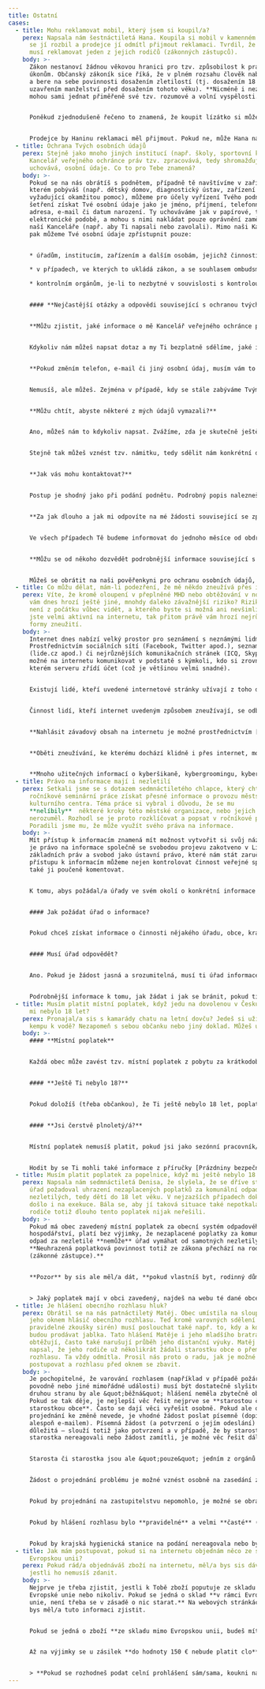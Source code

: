 ```yaml
---
title: Ostatní
cases:
  - title: Mohu reklamovat mobil, který jsem si koupil/a?
    perex: Napsala nám šestnáctiletá Hana. Koupila si mobil v kamenném obchodě. Teď
      se jí rozbil a prodejce jí odmítl přijmout reklamaci. Tvrdil, že mobil
      musí reklamovat jeden z jejich rodičů (zákonných zástupců).
    body: >-
      Zákon nestanoví žádnou věkovou hranici pro tzv. způsobilost k právním
      úkonům. Občanský zákoník sice říká, že v plném rozsahu člověk nabývá práva
      a bere na sebe povinnosti dosažením zletilostí (tj. dosažením 18 let či
      uzavřením manželství před dosažením tohoto věku). **Nicméně i nezletilí
      mohou sami jednat přiměřeně své tzv. rozumové a volní vyspělosti.**


      Poněkud zjednodušeně řečeno to znamená, že koupit lízátko si může i malé dítě a mobil i šestnáctiletá Hana. **Může tak mobil i sama reklamovat.** 


      Prodejce by Haninu reklamaci měl přijmout. Pokud ne, může Hana najít pomoc u [České obchodní inspekce](https://www.coi.cz/).
  - title: Ochrana Tvých osobních údajů
    perex: Stejně jako mnoho jiných institucí (např. školy, sportovní kluby atp.) i
      Kancelář veřejného ochránce práv tzv. zpracovává, tedy shromažďuje a
      uchovává, osobní údaje. Co to pro Tebe znamená?
    body: >-
      Pokud se na nás obrátíš s podnětem, případně tě navštívíme v zařízení, ve
      kterém pobýváš (např. dětský domov, diagnostický ústav, zařízení pro děti
      vyžadující okamžitou pomoc), můžeme pro účely vyřízení Tvého podnětu a
      šetření získat Tvé osobní údaje jako je jméno, příjmení, telefonní číslo,
      adresa, e-mail či datum narození. Ty uchováváme jak v papírové, tak
      elektronické podobě, a mohou s nimi nakládat pouze oprávnění zaměstnanci
      naší Kanceláře (např. aby Ti napsali nebo zavolali). Mimo naši Kancelář
      pak můžeme Tvé osobní údaje zpřístupnit pouze:


      * úřadům, institucím, zařízením a dalším osobám, jejichž činností se ombudsmanka může zabývat, pokud je to nezbytné pro vyřízení Tvého podnětu;

      * v případech, ve kterých to ukládá zákon, a se souhlasem ombudsmana orgánům veřejné moci (např. soudu či policii);

      * kontrolním orgánům, je-li to nezbytné v souvislosti s kontrolou činnosti naší Kanceláře.


      #### **Nejčastější otázky a odpovědi související s ochranou tvých osobních údajů:**


      **Můžu zjistit, jaké informace o mě Kancelář veřejného ochránce práv má a jak dlouho je bude uchovávat? Bude mě to něco stát?**


      Kdykoliv nám můžeš napsat dotaz a my Ti bezplatně sdělíme, jaké informace o Tobě shromažďujeme, proč a také jak dlouho je budeme uchovávat.


      **Pokud změním telefon, e-mail či jiný osobní údaj, musím vám to sdělit?**


      Nemusíš, ale můžeš. Zejména v případě, kdy se stále zabýváme Tvým podnětem, jsou pro nás tyto informace důležité.


      **Můžu chtít, abyste některé z mých údajů vymazali?**


      Ano, můžeš nám to kdykoliv napsat. Zvážíme, zda je skutečně ještě potřebujeme (např. abychom Tvůj podnět mohli vyřídit a informovat Tě o tom) a dáme Ti vědět. 


      Stejně tak můžeš vznést tzv. námitku, tedy sdělit nám konkrétní důvod, pro který bychom podle Tebe neměli Tvé informace zpracovávat. Do doby, než Tvou námitku posoudíme, omezíme zpracovávání Tvých osobních údajů. Posuzovat budeme, zda Tvé zájmy a práva převažují nad našimi důvody zpracovávání osobních dat. S výsledkem Tě seznámíme (stejným způsobem, jakým ses na nás obrátil).


      **Jak vás mohu kontaktovat?**


      Postup je shodný jako při podání podnětu. Podrobný popis nalezneš [zde](https://deti.ochrance.cz/jak-se-na-ochrankyni-obratit/).


      **Za jak dlouho a jak mi odpovíte na mé žádosti související se zpracováváním mých osobních údajů?**


      Ve všech případech Tě budeme informovat do jednoho měsíce od obdržení žádosti. Pokud bychom potřebovali tuto lhůtu ze závažných důvodů prodloužit, dáme Ti vědět předem a vysvětlíme Ti proč. Odpovíme Ti stejnou formou, jakou ses na nás obrátil/a (elektronicky, poštou či telefonicky), pokud neurčíš jinak.


      **Můžu se od někoho dozvědět podrobnější informace související s ochranou mých osobních údajů?**


      Můžeš se obrátit na naši pověřenkyni pro ochranu osobních údajů, kterou je JUDr. Veronika Gabrišová. Zavolat jí můžeš na 542 542 311 nebo jí napiš na [poverenkyne@ochrance.cz](mailto:poverenkyne@ochrance.cz). Můžeš se obrátit i na [Úřad pro ochranu osobních údajů](https://uoou.cz).
  - title: Co můžu dělat, mám-li podezření, že mě někdo zneužívá přes internet?
    perex: Víte, že kromě oloupení v přeplněné MHD nebo obtěžování v noci na ulici
      vám dnes hrozí ještě jiné, mnohdy daleko závažnější riziko? Riziko, které
      není z počátku vůbec vidět, a kterého byste si možná ani nevšimli? Pokud
      jste velmi aktivní na internetu, tak přitom právě vám hrozí nejrůznější
      formy zneužití.
    body: >-
      Internet dnes nabízí velký prostor pro seznámení s neznámými lidmi.
      Prostřednictvím sociálních sítí (Facebook, Twitter apod.), seznamek
      (lide.cz apod.) či nejrůznějších komunikačních stránek (ICQ, Skype) je
      možné na internetu komunikovat v podstatě s kýmkoli, kdo si zrovna na tom
      kterém serveru zřídí účet (což je většinou velmi snadné).


      Existují lidé, kteří uvedené internetové stránky užívají z toho důvodu, aby sexuálně obtěžovali, zneužili nebo jinak zmanipulovali nezletilé, a to nejen dospívající, ale i mladší děti. V podstatě neexistuje žádná věková hranice, o které by se dalo říci, že právě dítě tohoto věku je ještě v bezpečí a nic mu nehrozí. Sexuální zneužití, obtěžování či jiná manipulace hrozí v podstatě všem, kdo se na internetu pohybují a komunikují.


      Činnost lidí, kteří internet uvedeným způsobem zneužívají, se odborně jmenuje cyber grooming (nebo taky kybergrooming, child grooming) a takovým lidem se říká groomeři. Groomeři většinou vystupují pod falešným jménem, mají vymyšlenou identitu i profil. Jejich prvním cílem je vyvolat v dítěti (dospívajícím) falešnou důvěru a připravit ho na schůzku v reálném světě, jejímž cílem je dotyčného nějakým způsobem, především (ale nejen) sexuálním, zneužít. Groomeři jsou velmi často pedofilové, tedy lidé s erotickou náklonností vůči nedospělým. Může jít ale i o obchodníky, kteří si dětskou pornografií vydělávají peníze.


      **Nahlásit závadový obsah na internetu je možné prostřednictvím [formuláře](http://www.stoponline.cz)  sdružení CZ.NIC, na jehož provozování spolupracuje i Policie ČR.**


      **Oběti zneužívání, ke kterému dochází klidně i přes internet, mohou podat také [trestní oznámení](http://www.policie.cz/clanek/oznameni-trestneho-cinu.aspx) . A to i v případě, že neznají jméno člověka, který se obtěžování či zneužívání dopouští.**


      **Mnoho užitečných informací o kyberšikaně, kybergroomingu, kyberslatkingu a dalším formám obtěžování prostřednictvím internetu se můžeš dozvědět také na [webových stránkách projektu E-Bezpečí](https://www.e-bezpeci.cz/index.php/home), kde je k dispozici také [on-line poradna.](https://poradna.e-bezpeci.cz/)**
  - title: Právo na informace mají i nezletilí
    perex: Setkali jsme se s dotazem sedmnáctiletého chlapce, který chtěl do školní
      ročníkové seminární práce získat přesné informace o provozu městského
      kulturního centra. Téma práce si vybral i důvodu, že se mu
      **nelíbily**  některé kroky této městské organizace, nebo jejich smyslu
      nerozuměl. Rozhodl se je proto rozklíčovat a popsat v ročníkové práci.
      Poradili jsme mu, že může využít svého práva na informace.
    body: >-
      Mít přístup k informacím znamená mít možnost vytvořit si svůj názor. Proto
      je právo na informace společně se svobodou projevu zakotveno v Listině
      základních práv a svobod jako ústavní právo, které nám stát zaručuje. Díky
      přístupu k informacím můžeme nejen kontrolovat činnost veřejné správy, ale
      také ji poučeně komentovat.


      K tomu, abys požádal/a úřady ve svém okolí o konkrétní informace (a využil/a tak svého práva na informace), nemusíš být plnoletý/á. Podle zákona stačí, aby tento úkon odpovídal rozumové a volní vyspělosti přiměřené nezletilým v tvém věku. Jednoznačnou věkovou hranici zákon nezmiňuje.


      #### Jak požádat úřad o informace?


      Pokud chceš získat informace o činnosti nějakého úřadu, obce, kraje nebo veřejné instituce, můžeš požádat poštou, osobně, nebo elektronicky přes podatelnu úřadu. Do žádosti musíš napsat, že žádáš o informace podle informačního zákona, jaké informace a od kterého úřadu chceš a na jakou adresu (klidně i elektronickou) ti je úřad má poslat.


      #### Musí úřad odpovědět?


      Ano. Pokud je žádost jasná a srozumitelná, musí ti úřad informace do 15 dnů od přijetí žádosti buď poskytnout, nebo rozhodnout o odmítnutí žádosti. Pokud ti informace neposkytne (v některých případech na to má právo), musí ti to zdůvodnit.


      Podrobnější informace k tomu, jak žádat i jak se bránit, pokud ti úřad informace neposkytne, najdeš v našem [informačním letáku](https://www.ochrance.cz/fileadmin/user_upload/Letaky/Poskytovani-informaci.pdf). Pokud tě téma zajímá, ještě podrobněji se o něm dočteš v  [Sborníku stanovisek veřejného ochránce práv – Informace](https://www.ochrance.cz/fileadmin/user_upload/Publikace/sborniky_stanoviska/Sbornik_Informace.pdf).
  - title: Musím platit místní poplatek, když jedu na dovolenou v Česku, ale ještě
      mi nebylo 18 let?
    perex: Pronajal/a sis s kamarády chatu na letní dovču? Jedeš si užít léto do
      kempu k vodě? Nezapomeň s sebou občanku nebo jiný doklad. Můžeš ušetřit.
    body: >-
      #### **Místní poplatek**


      Každá obec může zavést tzv. místní poplatek z pobytu za krátkodobé ubytování nepřesahující 60 dnů. Od roku 2022 to může být až 50 Kč za každý den (první den pobytu se nepočítá). Místní poplatek musí od ubytovaných vybrat ubytovatel a následně ho vyplatit obci.


      #### **Ještě Ti nebylo 18?**


      Pokud doložíš (třeba občankou), že Ti ještě nebylo 18 let, poplatek neplatíš.


      #### **Jsi čerstvě plnoletý/á?**


      Místní poplatek nemusíš platit, pokud jsi jako sezónní pracovník/pracovnice přijel/a pomáhat v zemědělství nebo turistickém ruchu. Ubytovateli to musíš prokázat (třeba pracovní smlouvou nebo potvrzením od zaměstnavatele).


      Hodit by se Ti mohli také informace z příručky [Prázdniny bezpečně s ombudsmanem](https://www.ochrance.cz/fileadmin/user_upload/Letaky/Prazdniny-bezpecne.pdf).
  - title: Musím platit poplatek za popelnice, když mi ještě nebylo 18 let?
    perex: Napsala nám sedmnáctiletá Denisa, že slyšela, že se dříve stávalo, že
      úřad požadoval uhrazení nezaplacených poplatků za komunální odpad také od
      nezletilých, tedy dětí do 18 let věku. V nejzazších případech dokonce
      došlo i na exekuce. Bála se, aby jí taková situace také nepotkala. Její
      rodiče totiž dlouho tento poplatek nijak neřešili.
    body: >-
      Pokud má obec zavedený místní poplatek za obecní systém odpadového
      hospodářství, platí bez výjimky, že nezaplacené poplatky za komunální
      odpad za nezletilé **nemůže** úřad vymáhat od samotných nezletilých.
      **Neuhrazená poplatková povinnost totiž ze zákona přechází na rodiče
      (zákonné zástupce).**


      **Pozor** by sis ale měl/a dát, **pokud vlastníš byt, rodinný dům nebo letní chatu** (či jinou rekreační nemovitost). V obci mohou mít zavedený poplatek za odkládání komunálního odpadu z nemovité věci, který musíš platit. V **takovém případě nepřechází poplatková povinnost na rodiče (zákonné zástupce)**. Pokud v Tvé nemovitosti někdo bydlí, funguješ jako takový prostředník – musíš vybrat poplatek od osob, které v nemovitosti ubytováváš a zaplatit ho místnímu obecnímu úřadu. Pokud bys to neudělal/a, bude obecní úřad požadovat zaplacení po Tobě. 


      > Jaký poplatek mají v obci zavedený, najdeš na webu té dané obce nebo na webu [Sbírky předpisů územních samosprávných celků](https://sbirkapp.gov.cz/).
  - title: Je hlášení obecního rozhlasu hluk?
    perex: Obrátil se na nás patnáctiletý Matěj. Obec umístila na sloup těsně před
      jeho oknem hlásič obecního rozhlasu. Teď kromě varovných sdělení (např.
      pravidelné zkoušky sirén) musí poslouchat také např. to, kdy a kde se
      budou prodávat jablka. Tato hlášení Matěje i jeho mladšího bratra
      obtěžují, často také narušují průběh jeho distanční výuky. Matěj nám
      napsal, že jeho rodiče už několikrát žádali starostku obce o přemístění
      rozhlasu. Ta vždy odmítla. Prosil nás proto o radu, jak je možné dál
      postupovat a rozhlasu před oknem se zbavit.
    body: >-
      Je pochopitelné, že varování rozhlasem (například v případě požáru,
      povodně nebo jiné mimořádné události) musí být dostatečně slyšitelné. Na
      druhou stranu by ale &quot;běžná&quot; hlášení neměla zbytečně obtěžovat.
      Pokud se tak děje, je nejlepší věc řešit nejprve se **starostou či
      starostkou obce**. Často se dají věci vyřešit osobně. Pokud ale osobní
      projednání ke změně nevede, je vhodné žádost poslat písemně (dopisem, nebo
      alespoň e-mailem). Písemná žádost (a potvrzení o jejím odeslání) je
      důležitá – slouží totiž jako potvrzení a v případě, že by starosta či
      starostka nereagovali nebo žádost zamítli, je možné věc řešit dál.


      Starosta či starostka jsou ale &quot;pouze&quot; jedním z orgánů obce – dalšími jsou zastupitelstvo obce a rada. Rozhodující a nejdůležitější v těchto věcech přitom není názor starosty či starostky, ale právě **zastupitelstva**.


      Žádost o projednání problému je možné vznést osobně na zasedání zastupitelstva, nebo ji poslat písemně. V takovém případě je dobré žádost zaslat zastupitelstvu v dostatečném předstihu před termínem zasedání zastupitelstva. Je vhodné navrhnout i nějaké řešení (například ztišení všech &quot;běžných&quot; hlášení, úpravu nastavení hlasitosti rozhlasu anebo přemístění rozhlasu na jiné vhodné místo).


      Pokud by projednání na zastupitelstvu nepomohlo, je možné se obrátit na **soud**.


      Pokud by hlášení rozhlasu bylo **pravidelné** a velmi **časté** (například každou hodinu) a pokud by zároveň trvalo **dlouho** (min. několik minut), je možné podat ještě i stížnost na hluk z rozhlasu **krajské hygienické stanici**. Kontakty podle jednotlivých krajů najdeš [zde](http://www.szu.cz/knihovna/hygienicke-stanice-a-zdravotni-ustavy) . Krajská hygienická stanice může pomoci s hlukem, ale jen s takovým, který může být škodlivý pro zdraví. I přesto, že hluk může obtěžovat, neznamená to, že je zároveň škodlivý pro zdraví.  Aby se krajská hygienická stanice hlukem z rozhlasu vůbec mohla zabývat, je nezbytné uvést a případně i prokázat, že jde nejen o hluk, který je nejen značně hlasitý, ale který je zároveň trvalý (nebo alespoň dlouhodobý).


      Pokud by krajská hygienická stanice na podání nereagovala nebo bys s její odpovědí nesouhlasil/a, mohl by její postup prošetřit **ombudsman**.
  - title: Jak mám postupovat, pokud si na internetu objednám něco ze státu mimo
      Evropskou unii?
    perex: Pokud rád/a objednáváš zboží na internetu, měl/a bys sis dávat pozor,
      jestli ho nemusíš zdanit.
    body: >-
      Nejprve je třeba zjistit, jestli k Tobě zboží poputuje ze skladu na území
      Evropské unie nebo nikoliv. Pokud se jedná o sklad **v rámci Evropské
      unie, není třeba se v zásadě o nic starat.** Na webových stránkách e-shopu
      bys měl/a tuto informaci zjistit.


      Pokud se jedná o zboží **ze skladu mimo Evropskou unii, budeš mít povinnost podat celní prohlášení.** To můžeš učinit buď sám/sama nebo o to požádat přepravní společnost (nejčastěji Českou poštu nebo jiného dopravce). Dopravci si ale účtují poplatek za vyřízení celního prohlášení.


      Až na výjimky se u zásilek **do hodnoty 150 € nebude platit clo**. Bude se však platit daň z přidané hodnoty z jakékoliv hodnoty zásilky. Základní sazba daně z přidané hodnoty je 21 %.


      > **Pokud se rozhodneš podat celní prohlášení sám/sama, koukni na [Celnicka.cz](https://celnicka.cz/). Najdeš tam všechny informace k celnímu řízení i další užitečné odkazy.**
---
```

